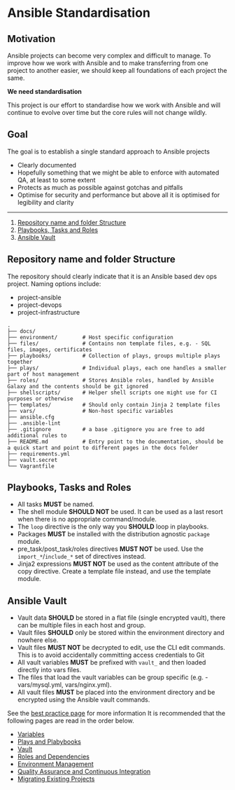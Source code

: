 # Ansible Standardisation

## Motivation

Ansible projects can become very complex and difficult to manage.
To improve how we work with Ansible and to make transferring from one project to another easier, we should keep all
foundations of each project the same.

**We need standardisation**

This project is our effort to standardise how we work with Ansible and will continue to evolve over time but the core
rules will not change wildly.

## Goal

The goal is to establish a single standard approach to Ansible projects
*   Clearly documented
*   Hopefully something that we might be able to enforce with automated QA, at least to some extent
*   Protects as much as possible against gotchas and pitfalls
*   Optimise for security and performance but above all it is optimised for legibility and clarity

---

 1. [Repository name and folder Structure](#repository-structure)
 2. [Playbooks, Tasks and Roles](#playbooks-tasks-roles)
 3. [Ansible Vault](#ansible-vault)

## <a id="repository-structure">Repository name and folder Structure

The repository should clearly indicate that it is an Ansible based dev ops project.
Naming options include:

  * project-ansible
  * project-devops
  * project-infrastructure

```
.
├── docs/
├── environment/        # Host specific configuration
├── files/              # Contains non template files, e.g. - SQL files, images, certificates
├── playbooks/          # Collection of plays, groups multiple plays together
├── plays/              # Individual plays, each one handles a smaller part of host management
├── roles/              # Stores Ansible roles, handled by Ansible Galaxy and the contents should be git ignored
├── shellscripts/       # Helper shell scripts one might use for CI purposes or otherwise
├── templates/          # Should only contain Jinja 2 template files
├── vars/               # Non-host specific variables
├── ansible.cfg
├── .ansible-lint
├── .gitignore          # a base .gitignore you are free to add additional rules to
├── README.md           # Entry point to the documentation, should be a quick start and point to different pages in the docs folder
├── requirements.yml
├── vault.secret
└── Vagrantfile
```

## <a id="playbooks-tasks-roles"></a>Playbooks, Tasks and Roles

 - All tasks **MUST** be named.
 - The shell module **SHOULD NOT** be used. It can be used as a last resort when there is no appropriate
   command/module.
 - The `loop` directive is the only way you **SHOULD** loop in playbooks.
 - Packages **MUST** be installed with the distribution agnostic `package` module.
 - pre_task/post_task/roles directives **MUST NOT** be used. Use the `import_*`/`include_*` set of directives
   instead.
 - Jinja2 expressions **MUST NOT** be used as the content attribute of the copy directive. Create a template
   file instead, and use the template module.


## <a id="ansible-vault"></a>Ansible Vault

 - Vault data **SHOULD** be stored in a flat file (single encrypted vault), there can be multiple files in each host and group.
 - Vault files **SHOULD** only be stored within the environment directory and nowhere else.
 - Vault files **MUST NOT** be decrypted to edit, use the CLI edit commands. This is to avoid accidentally committing access credentials to Git
 - All vault variables **MUST** be prefixed with `vault_` and then loaded directly into vars files.
 - The files that load the vault variables can be group specific (e.g. - vars/mysql.yml, vars/nginx.yml).
 - All vault files **MUST** be placed into the environment directory and be encrypted using the Ansible vault commands.

See the [best practice page](https://docs.ansible.com/ansible/latest/user_guide/playbooks_best_practices.html#variables-and-vaults) for more information
It is recommended that the following pages are read in the order below.

* [Variables](./Standards/Variables.md)
* [Plays and Plabybooks](./Standards/Plays.md)
* [Vault](./Standards/Vault.md)
* [Roles and Dependencies](./Standards/Roles.md)
* [Environment Management](./Standards/Environment.md)
* [Quality Assurance and Continuous Integration](./Standards/QA-CI.md)
* [Migrating Existing Projects](./Standards/Migration.md)
